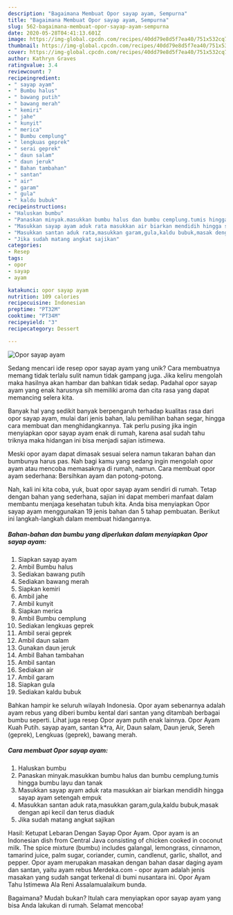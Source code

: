 ```yaml
---
description: "Bagaimana Membuat Opor sayap ayam, Sempurna"
title: "Bagaimana Membuat Opor sayap ayam, Sempurna"
slug: 562-bagaimana-membuat-opor-sayap-ayam-sempurna
date: 2020-05-28T04:41:13.601Z
image: https://img-global.cpcdn.com/recipes/40dd79e8d5f7ea40/751x532cq70/opor-sayap-ayam-foto-resep-utama.jpg
thumbnail: https://img-global.cpcdn.com/recipes/40dd79e8d5f7ea40/751x532cq70/opor-sayap-ayam-foto-resep-utama.jpg
cover: https://img-global.cpcdn.com/recipes/40dd79e8d5f7ea40/751x532cq70/opor-sayap-ayam-foto-resep-utama.jpg
author: Kathryn Graves
ratingvalue: 3.4
reviewcount: 7
recipeingredient:
- " sayap ayam"
- " Bumbu halus"
- " bawang putih"
- " bawang merah"
- " kemiri"
- " jahe"
- " kunyit"
- " merica"
- " Bumbu cemplung"
- " lengkuas geprek"
- " serai geprek"
- " daun salam"
- " daun jeruk"
- " Bahan tambahan"
- " santan"
- " air"
- " garam"
- " gula"
- " kaldu bubuk"
recipeinstructions:
- "Haluskan bumbu"
- "Panaskan minyak.masukkan bumbu halus dan bumbu cemplung.tumis hingga bumbu layu dan tanak"
- "Masukkan sayap ayam aduk rata masukkan air biarkan mendidih hingga sayap ayam setengah empuk"
- "Masukkan santan aduk rata,masukkan garam,gula,kaldu bubuk,masak dengan api kecil dan terus diaduk"
- "Jika sudah matang angkat sajikan"
categories:
- Resep
tags:
- opor
- sayap
- ayam

katakunci: opor sayap ayam 
nutrition: 109 calories
recipecuisine: Indonesian
preptime: "PT32M"
cooktime: "PT34M"
recipeyield: "3"
recipecategory: Dessert

---
```



![Opor sayap ayam](https://img-global.cpcdn.com/recipes/40dd79e8d5f7ea40/751x532cq70/opor-sayap-ayam-foto-resep-utama.jpg)

Sedang mencari ide resep opor sayap ayam yang unik? Cara membuatnya memang tidak terlalu sulit namun tidak gampang juga. Jika keliru mengolah maka hasilnya akan hambar dan bahkan tidak sedap. Padahal opor sayap ayam yang enak harusnya sih memiliki aroma dan cita rasa yang dapat memancing selera kita.

Banyak hal yang sedikit banyak berpengaruh terhadap kualitas rasa dari opor sayap ayam, mulai dari jenis bahan, lalu pemilihan bahan segar, hingga cara membuat dan menghidangkannya. Tak perlu pusing jika ingin menyiapkan opor sayap ayam enak di rumah, karena asal sudah tahu triknya maka hidangan ini bisa menjadi sajian istimewa.

Meski opor ayam dapat dimasak sesuai selera namun takaran bahan dan bumbunya harus pas. Nah bagi kamu yang sedang ingin mengolah opor ayam atau mencoba memasaknya di rumah, namun. Cara membuat opor ayam sederhana: Bersihkan ayam dan potong-potong.


Nah, kali ini kita coba, yuk, buat opor sayap ayam sendiri di rumah. Tetap dengan bahan yang sederhana, sajian ini dapat memberi manfaat dalam membantu menjaga kesehatan tubuh kita. Anda bisa menyiapkan Opor sayap ayam menggunakan 19 jenis bahan dan 5 tahap pembuatan. Berikut ini langkah-langkah dalam membuat hidangannya.

<!--inarticleads1-->

##### Bahan-bahan dan bumbu yang diperlukan dalam menyiapkan Opor sayap ayam:

1. Siapkan  sayap ayam
1. Ambil  Bumbu halus
1. Sediakan  bawang putih
1. Sediakan  bawang merah
1. Siapkan  kemiri
1. Ambil  jahe
1. Ambil  kunyit
1. Siapkan  merica
1. Ambil  Bumbu cemplung
1. Sediakan  lengkuas geprek
1. Ambil  serai geprek
1. Ambil  daun salam
1. Gunakan  daun jeruk
1. Ambil  Bahan tambahan
1. Ambil  santan
1. Sediakan  air
1. Ambil  garam
1. Siapkan  gula
1. Sediakan  kaldu bubuk


Bahkan hampir ke seluruh wilayah Indonesia. Opor ayam sebenarnya adalah ayam rebus yang diberi bumbu kental dari santan yang ditambah berbagai bumbu seperti. Lihat juga resep Opor ayam putih enak lainnya. Opor Ayam Kuah Putih. sayap ayam, santan k*ra, Air, Daun salam, Daun jeruk, Sereh (geprek), Lengkuas (geprek), bawang merah. 

<!--inarticleads2-->

##### Cara membuat Opor sayap ayam:

1. Haluskan bumbu
1. Panaskan minyak.masukkan bumbu halus dan bumbu cemplung.tumis hingga bumbu layu dan tanak
1. Masukkan sayap ayam aduk rata masukkan air biarkan mendidih hingga sayap ayam setengah empuk
1. Masukkan santan aduk rata,masukkan garam,gula,kaldu bubuk,masak dengan api kecil dan terus diaduk
1. Jika sudah matang angkat sajikan


Hasil: Ketupat Lebaran Dengan Sayap Opor Ayam. Opor ayam is an Indonesian dish from Central Java consisting of chicken cooked in coconut milk. The spice mixture (bumbu) includes galangal, lemongrass, cinnamon, tamarind juice, palm sugar, coriander, cumin, candlenut, garlic, shallot, and pepper. Opor ayam merupakan masakan dengan bahan dasar daging ayam dan santan, yaitu ayam rebus Merdeka.com - opor ayam adalah jenis masakan yang sudah sangat terkenal di bumi nusantara ini. Opor Ayam Tahu Istimewa Ala Reni Assalamualaikum bunda. 

Bagaimana? Mudah bukan? Itulah cara menyiapkan opor sayap ayam yang bisa Anda lakukan di rumah. Selamat mencoba!
